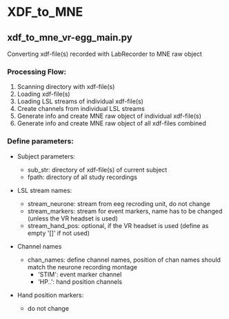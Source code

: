 # XDF_to_MNE

## xdf_to_mne_vr-egg_main.py
Converting xdf-file(s) recorded with LabRecorder to MNE raw object


### Processing Flow:
1. Scanning directory with xdf-file(s)
2. Loading xdf-file(s)
3. Loading LSL streams of individual xdf-file(s)
4. Create channels from individual LSL streams
5. Generate info and create MNE raw object of individual xdf-file(s)
6. Generate info and create MNE raw object of all xdf-files combined


### Define parameters:
* Subject parameters:
	* sub_str: directory of xdf-file(s) of current subject
	* fpath:   directory of all study recordings

* LSL stream names:
	* stream_neurone:  stream from eeg recroding unit, do not change
	* stream_markers:  stream for event markers, name has to be changed (unless the VR headset is used)
	* stream_hand_pos: optional, if the VR headset is used (define as empty '[]' if not used)

* Channel names
	* chan_names: define channel names, position of chan names should match the neurone recording montage
		* 'STIM': event marker channel
		* 'HP..': hand position channels

* Hand position markers:
	* do not change 


